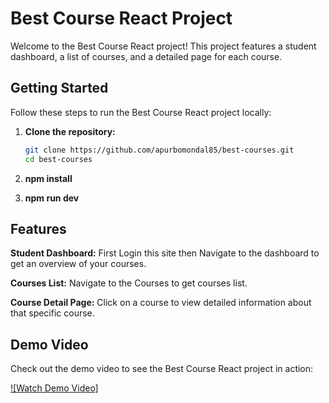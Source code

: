 # Best Course React Project

Welcome to the Best Course React project! This project features a student dashboard, a list of courses, and a detailed page for each course.

## Getting Started

Follow these steps to run the Best Course React project locally:

1. **Clone the repository:**

   ```bash
   git clone https://github.com/apurbomondal85/best-courses.git
   cd best-courses
2. **npm install**
3. **npm run dev**

## Features

**Student Dashboard:** First Login this site then Navigate to the dashboard to get an overview of your courses.

**Courses List:** Navigate to the Courses to get courses list.

**Course Detail Page:** Click on a course to view detailed information about that specific course.

## Demo Video

Check out the demo video to see the Best Course React project in action:

[![Watch Demo Video]](https://www.youtube.com/your-video-link)
